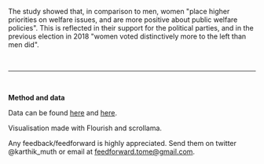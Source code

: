 <link href="../assets/main.css" rel="stylesheet">

<p class="text-body-2">
The study showed that, in comparison to men, women "place higher priorities on welfare issues, and are more positive about public welfare policies". This is reflected in their support for the political parties, and in the previous election in 2018 "women voted distinctively more to the left than men did".
</p>

<br /><hr><br />

<p class="text-body-2">

**Method and data**

Data can be found [here](https://www.statistikdatabasen.scb.se/pxweb/sv/ssd/START__ME__ME0201__ME0201B/) and [here](https://www.gu.se/sites/default/files/2021-02/2021%201%20Oskarson%20%26%20Ahlbom%20-%20Trender%20i%20ko%CC%88nsskillnader.pdf).

Visualisation made with Flourish and scrollama.

Any feedback/feedforward is highly appreciated. Send them on twitter @karthik\_muth or email at feedforward.tome@gmail.com.
</p>
